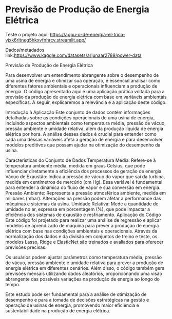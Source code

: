 # Previsão de Produção de Energia Elétrica

Teste o projeto aqui:
https://appu-o-de-energia-el-trica-vjxk6rltneg5hkxvfnhrcv.streamlit.app/

Dados/metadados link:https://www.kaggle.com/datasets/arjunaar2789/power-data

Previsão de Produção de Energia Elétrica

Para desenvolver um entendimento abrangente sobre o desempenho de uma usina de energia e otimizar sua operação, é essencial analisar como diferentes fatores ambientais e operacionais influenciam a produção de energia. O código apresentado aqui é uma aplicação prática voltada para a previsão da produção de energia elétrica com base em variáveis ambientais específicas. A seguir, explicaremos a relevância e a aplicação deste código.

Introdução à Aplicação
Este conjunto de dados contém informações detalhadas sobre as condições operacionais de uma usina de energia, incluindo aspectos ambientais como temperatura média, pressão de vácuo, pressão ambiente e umidade relativa, além da produção líquida de energia elétrica por hora. A análise desses dados é crucial para entender como cada uma dessas variáveis afeta a geração de energia e para desenvolver modelos preditivos que possam ajudar na otimização do desempenho da usina.

Características do Conjunto de Dados
Temperatura Média: Refere-se à temperatura ambiente média, medida em graus Celsius, que pode influenciar diretamente a eficiência dos processos de geração de energia.
Vácuo de Exaustão: Indica a pressão de vácuo do vapor que sai da turbina, medida em centímetros de mercúrio (cm Hg). Essa variável é fundamental para entender a dinâmica do fluxo de vapor e sua conversão em energia.
Pressão Ambiente: Representa a pressão atmosférica ambiente, medida em milibares (mbar). Alterações na pressão podem afetar a performance das máquinas e sistemas da usina.
Umidade Relativa: Mede a quantidade de umidade no ar, expressa em porcentagem (%), que pode impactar a eficiência dos sistemas de exaustão e resfriamento.
Aplicação do Código
Este código foi projetado para realizar uma análise de regressão e aplicar modelos de aprendizado de máquina para prever a produção de energia elétrica com base nas condições ambientais e operacionais. Através da normalização dos dados e da divisão em conjuntos de treino e teste, os modelos Lasso, Ridge e ElasticNet são treinados e avaliados para oferecer previsões precisas.

Os usuários podem ajustar parâmetros como temperatura média, pressão de vácuo, pressão ambiente e umidade relativa para prever a produção de energia elétrica em diferentes cenários. Além disso, o código também gera previsões mensais utilizando dados aleatórios, proporcionando uma visão abrangente das possíveis variações na produção de energia ao longo do tempo.

Este estudo pode ser fundamental para a análise de otimização de desempenho e para a tomada de decisões estratégicas na gestão e operação de usinas de energia, promovendo maior eficiência e sustentabilidade na produção de energia elétrica.
